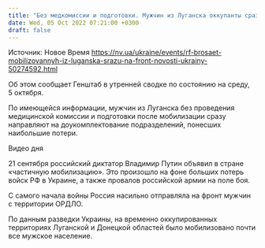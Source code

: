 ```yaml
---
title: "Без медкомиссии и подготовки. Мужчин из Луганска оккупанты сразу отправляют на фронт в подразделения с наибольшими потерями — Генштаб"
date: Wed, 05 Oct 2022 07:21:00 +0300
draft: false
---
```

Источник: Новое Время https://nv.ua/ukraine/events/rf-brosaet-mobilizovannyh-iz-luganska-srazu-na-front-novosti-ukrainy-50274592.html


 Об этом сообщает Генштаб в утренней сводке по состоянию на среду, 5 октября.

По имеющейся информации, мужчин из Луганска без проведения медицинской комиссии и подготовки после мобилизации сразу направляют на доукомплектование подразделений, понесших наибольшие потери.

 Видео дня   

21 сентября российский диктатор Владимир Путин объявил в стране «частичную мобилизацию». Это произошло на фоне больших потерь войск РФ в Украине, а также провалов российской армии на поле боя.

С самого начала войны Россия насильно отправляла на фронт мужчин с территории ОРДЛО.

По данным разведки Украины, на временно оккупированных территориях Луганской и Донецкой областей было мобилизовано почти все мужское население.
